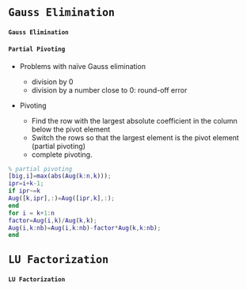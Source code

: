 ## <pre>Gauss Elimination</pre>  
#### <code>Gauss Elimination</code>  


#### <code>Partial Pivoting</code>  
* Problems with naïve Gauss elimination  
  * division by 0  
  * division by a number close to 0: round-off error  
  
* Pivoting  
  * Find the row with the largest absolute coefficient in the column below the pivot element  
  * Switch the rows so that the largest element is the pivot element (partial pivoting)  
  * complete pivoting.  

```matlab
% partial pivoting
[big,i]=max(abs(Aug(k:n,k)));
ipr=i+k-1;
if ipr~=k
Aug([k,ipr],:)=Aug([ipr,k],:);
end
for i = k+1:n
factor=Aug(i,k)/Aug(k,k);
Aug(i,k:nb)=Aug(i,k:nb)-factor*Aug(k,k:nb);
end
```  
## <pre>LU Factorization</pre>  
#### <code>LU Factorization</code>  
